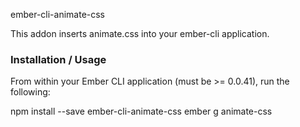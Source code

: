 ember-cli-animate-css

This addon inserts animate.css into your ember-cli application.

### Installation / Usage

From within your Ember CLI application (must be >= 0.0.41), run the following:

npm install --save ember-cli-animate-css
ember g animate-css

